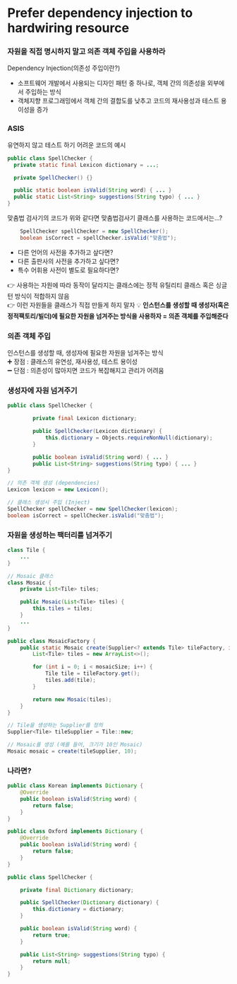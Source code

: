 # Prefer dependency injection to hardwiring resource 
### 자원을 직접 명시하지 말고 의존 객체 주입을 사용하라

Dependency Injection(의존성 주입이란?)
- 소프트웨어 개발에서 사용되는 디자인 패턴 중 하나로, 객체 간의 의존성을 외부에서 주입하는 방식
- 객체지향 프로그래밍에서 객체 간의 결합도를 낮추고 코드의 재사용성과 테스트 용이성을 증가

### ASIS 
유연하지 않고 테스트 하기 어려운 코드의 예시

```` java
public class SpellChecker {
  private static final Lexicon dictionary = ...;

  private SpellChecker() {}

  public static boolean isValid(String word) { ... }
  public static List<String> suggestions(String typo) { ... }
}
````
맞춤법 검사기의 코드가 위와 같다면 맞춤법검사기 클래스를 사용하는 코드에서는...?
```` java
    SpellChecker spellChecker = new SpellChecker();
    boolean isCorrect = spellChecker.isValid("맞춤법");
````
- 다른 언어의 사전을 추가하고 샆다면?
- 다른 출판사의 사전을 추가하고 싶다면?
- 특수 어휘용 사전이 별도로 필요하다면?

       
👉 사용하는 자원에 따라 동작이 달라지는 클래스에는 정적 유틸리티 클래스 혹은 싱글턴 방식이 적합하지 않음    
👉 이런 자원들을 클래스가 직접 만들게 하지 말자
💡 <b>인스턴스를 생성할 때 생성자(혹은 정적팩토리/빌더)에 필요한 자원을 넘겨주는 방식을 사용하자 = 의존 객체를 주입해준다</b>
### 의존 객체 주입
인스턴스를 생성할 때, 생성자에 필요한 자원을 넘겨주는 방식   
➕ 장점 : 클래스의 유연성, 재사용성, 테스트 용이성    
➖ 단점 : 의존성이 많아지면 코드가 복잡해지고 관리가 어려움    

### 생성자에 자원 넘겨주기
```` java
public class SpellChecker {

		private final Lexicon dictionary;

		public SpellChecker(Lexicon dictionary) {
			this.dictionary = Objects.requireNonNull(dictionary);
		}

		public boolean isValid(String word) { ... }
		public List<String> suggestions(String typo) { ... }
}
````
```` java
// 의존 객체 생성 (dependencies)
Lexicon lexicon = new Lexicon();

// 클래스 생성시 주입 (Inject)
SpellChecker spellChecker = new SpellChecker(lexicon);
boolean isCorrect = spellChecker.isValid("맞춤법");
````

### 자원을 생성하는 팩터리를 넘겨주기
```` java
class Tile {
    ...
}

// Mosaic 클래스
class Mosaic {
    private List<Tile> tiles;

    public Mosaic(List<Tile> tiles) {
        this.tiles = tiles;
    }
    ...
}

public class MosaicFactory {
    public static Mosaic create(Supplier<? extends Tile> tileFactory, int mosaicSize) {
        List<Tile> tiles = new ArrayList<>();

        for (int i = 0; i < mosaicSize; i++) {
            Tile tile = tileFactory.get();
            tiles.add(tile);
        }

        return new Mosaic(tiles);
    }
}
````
```` java
// Tile을 생성하는 Supplier를 정의
Supplier<Tile> tileSupplier = Tile::new;

// Mosaic를 생성 (예를 들어, 크기가 10인 Mosaic)
Mosaic mosaic = create(tileSupplier, 10);
````
### 나라면?
```` java
public class Korean implements Dictionary {
    @Override
    public boolean isValid(String word) {
        return false;
    }
}

public class Oxford implements Dictionary {
    @Override
    public boolean isValid(String word) {
        return false;
    }
}

public class SpellChecker {

    private final Dictionary dictionary;

    public SpellChecker(Dictionary dictionary) {
        this.dictionary = dictionary;
    }

    public boolean isValid(String word) {
        return true;
    }

    public List<String> suggestions(String typo) {
        return null;
    }
}
````
